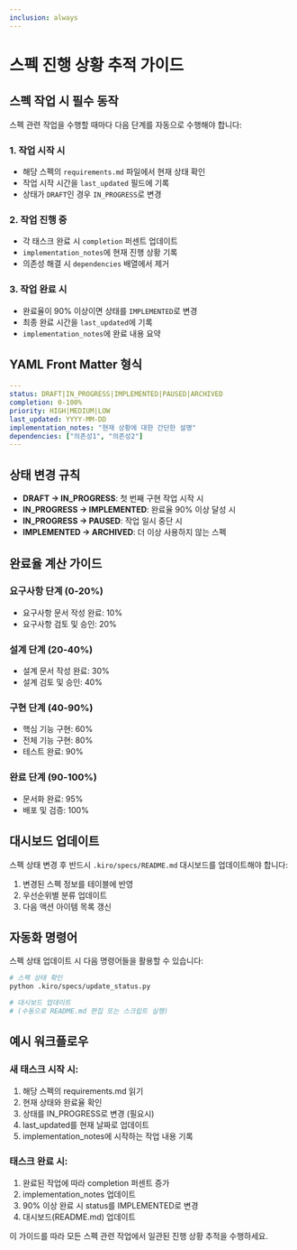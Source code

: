 ```yaml
---
inclusion: always
---
```


# 스펙 진행 상황 추적 가이드

## 스펙 작업 시 필수 동작

스펙 관련 작업을 수행할 때마다 다음 단계를 자동으로 수행해야 합니다:

### 1. 작업 시작 시
- 해당 스펙의 `requirements.md` 파일에서 현재 상태 확인
- 작업 시작 시간을 `last_updated` 필드에 기록
- 상태가 `DRAFT`인 경우 `IN_PROGRESS`로 변경

### 2. 작업 진행 중
- 각 태스크 완료 시 `completion` 퍼센트 업데이트
- `implementation_notes`에 현재 진행 상황 기록
- 의존성 해결 시 `dependencies` 배열에서 제거

### 3. 작업 완료 시
- 완료율이 90% 이상이면 상태를 `IMPLEMENTED`로 변경
- 최종 완료 시간을 `last_updated`에 기록
- `implementation_notes`에 완료 내용 요약

## YAML Front Matter 형식

```yaml
---
status: DRAFT|IN_PROGRESS|IMPLEMENTED|PAUSED|ARCHIVED
completion: 0-100%
priority: HIGH|MEDIUM|LOW
last_updated: YYYY-MM-DD
implementation_notes: "현재 상황에 대한 간단한 설명"
dependencies: ["의존성1", "의존성2"]
---
```

## 상태 변경 규칙

- **DRAFT → IN_PROGRESS**: 첫 번째 구현 작업 시작 시
- **IN_PROGRESS → IMPLEMENTED**: 완료율 90% 이상 달성 시
- **IN_PROGRESS → PAUSED**: 작업 일시 중단 시
- **IMPLEMENTED → ARCHIVED**: 더 이상 사용하지 않는 스펙

## 완료율 계산 가이드

### 요구사항 단계 (0-20%)
- 요구사항 문서 작성 완료: 10%
- 요구사항 검토 및 승인: 20%

### 설계 단계 (20-40%)
- 설계 문서 작성 완료: 30%
- 설계 검토 및 승인: 40%

### 구현 단계 (40-90%)
- 핵심 기능 구현: 60%
- 전체 기능 구현: 80%
- 테스트 완료: 90%

### 완료 단계 (90-100%)
- 문서화 완료: 95%
- 배포 및 검증: 100%

## 대시보드 업데이트

스펙 상태 변경 후 반드시 `.kiro/specs/README.md` 대시보드를 업데이트해야 합니다:

1. 변경된 스펙 정보를 테이블에 반영
2. 우선순위별 분류 업데이트
3. 다음 액션 아이템 목록 갱신

## 자동화 명령어

스펙 상태 업데이트 시 다음 명령어들을 활용할 수 있습니다:

```bash
# 스펙 상태 확인
python .kiro/specs/update_status.py

# 대시보드 업데이트
# (수동으로 README.md 편집 또는 스크립트 실행)
```

## 예시 워크플로우

### 새 태스크 시작 시:
1. 해당 스펙의 requirements.md 읽기
2. 현재 상태와 완료율 확인
3. 상태를 IN_PROGRESS로 변경 (필요시)
4. last_updated를 현재 날짜로 업데이트
5. implementation_notes에 시작하는 작업 내용 기록

### 태스크 완료 시:
1. 완료된 작업에 따라 completion 퍼센트 증가
2. implementation_notes 업데이트
3. 90% 이상 완료 시 status를 IMPLEMENTED로 변경
4. 대시보드(README.md) 업데이트

이 가이드를 따라 모든 스펙 관련 작업에서 일관된 진행 상황 추적을 수행하세요.